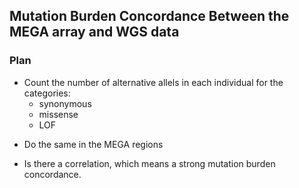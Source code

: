 ## Mutation Burden Concordance Between the MEGA array and WGS data


### Plan

- Count the number of alternative allels in each individual for the categories:
    - synonymous
    * missense
    * LOF

* Do the same in the MEGA regions

* Is there a correlation, which means a strong mutation burden concordance.



